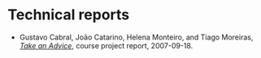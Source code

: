 # Technical reports #

  * Gustavo Cabral, João Catarino, Helena Monteiro, and Tiago Moreiras, _[Take an Advice](https://docs.google.com/viewer?a=v&pid=explorer&chrome=true&srcid=0B0aJYLEt3PMvZDIzYmE3MDItZjdhYy00ZjA0LTg4MmEtOWQ4NmFkMzk1MTc2&hl=en)_, course project report, 2007-09-18.